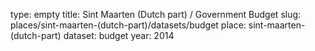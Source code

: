 type: empty
title: Sint Maarten (Dutch part) / Government Budget
slug: places/sint-maarten-(dutch-part)/datasets/budget
place: sint-maarten-(dutch-part)
dataset: budget
year: 2014
